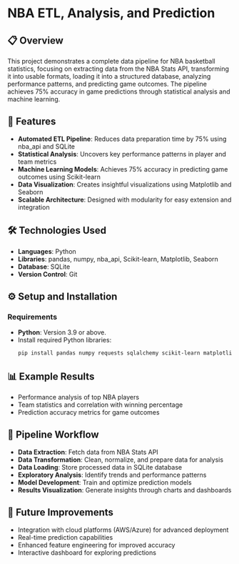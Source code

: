 # NBA ETL, Analysis, and Prediction

## 📋 Overview
This project demonstrates a complete data pipeline for NBA basketball statistics, focusing on extracting data from the NBA Stats API, transforming it into usable formats, loading it into a structured database, analyzing performance patterns, and predicting game outcomes. The pipeline achieves 75% accuracy in game predictions through statistical analysis and machine learning.

## 🚀 Features
- **Automated ETL Pipeline**: Reduces data preparation time by 75% using nba_api and SQLite
- **Statistical Analysis**: Uncovers key performance patterns in player and team metrics
- **Machine Learning Models**: Achieves 75% accuracy in predicting game outcomes using Scikit-learn
- **Data Visualization**: Creates insightful visualizations using Matplotlib and Seaborn
- **Scalable Architecture**: Designed with modularity for easy extension and integration

## 🛠️ Technologies Used
- **Languages**: Python
- **Libraries**: pandas, numpy, nba_api, Scikit-learn, Matplotlib, Seaborn
- **Database**: SQLite
- **Version Control**: Git

## ⚙️ Setup and Installation
### Requirements
- **Python**: Version 3.9 or above.
- Install required Python libraries:
  ```bash
  pip install pandas numpy requests sqlalchemy scikit-learn matplotlib seaborn nba_api


## 📊 Example Results
- Performance analysis of top NBA players
- Team statistics and correlation with winning percentage
- Prediction accuracy metrics for game outcomes


## 🔄 Pipeline Workflow
- **Data Extraction**: Fetch data from NBA Stats API
- **Data Transformation**: Clean, normalize, and prepare data for analysis
- **Data Loading**: Store processed data in SQLite database
- **Exploratory Analysis**: Identify trends and performance patterns
- **Model Development**: Train and optimize prediction models
- **Results Visualization**: Generate insights through charts and dashboards

## 📝 Future Improvements
- Integration with cloud platforms (AWS/Azure) for advanced deployment
- Real-time prediction capabilities
- Enhanced feature engineering for improved accuracy
- Interactive dashboard for exploring predictions
